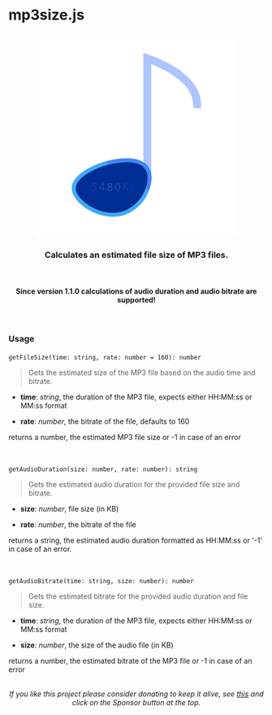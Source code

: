 # mp3size.js

<p align="center" style="text-align: center; margin: auto">
	<img src="https://github.com/igorskyflyer/mp3size.js/raw/master/public/mp3size.js.png">
	<h3 align="center">Calculates an estimated file size of MP3 files.</h3>
	<br>
	<h4 align="center">Since version 1.1.0 calculations of audio duration and audio bitrate are supported!</h4>
</p>
<br>

### Usage

`getFileSize(time: string, rate: number = 160): number`

> Gets the estimated size of the MP3 file based on the audio time and bitrate.

- **time**: _string_, the duration of the MP3 file, expects either HH:MM:ss or MM:ss format

- **rate**: _number_, the bitrate of the file, defaults to 160

returns a number, the estimated MP3 file size or -1 in case of an error

<br>

`getAudioDuration(size: number, rate: number): string`

> Gets the estimated audio duration for the provided file size and bitrate.

- **size**: _number_, file size (in KB)

- **rate**: _number_, the bitrate of the file

returns a string, the estimated audio duration formatted as HH:MM:ss or '-1' in case of an error.

<br>

`getAudioBitrate(time: string, size: number): number`

> Gets the estimated bitrate for the provided audio duration and file size.

- **time**: _string_, the duration of the MP3 file, expects either HH:MM:ss or MM:ss format

- **size**: _number_, the size of the audio file (in KB)

returns a number, the estimated bitrate of the MP3 file or -1 in case of an error

<br>

<p align="center" style="text-align: center; margin: auto;font-style: italic;">If you like this project please consider donating to keep it alive, see <a href="https://github.com/igorskyflyer/mp3size.js/#">this</a> and click on the Sponsor button at the top.</p>
